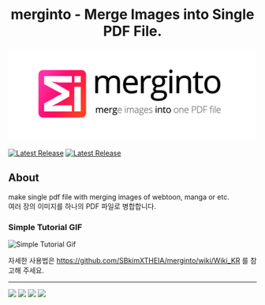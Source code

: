 <h1 align="center">merginto - Merge Images into Single PDF File.</h1>   

<img src="https://github.com/SBkimXTHEIA/merginto/blob/a1d206f971e490a65b429b4c17cbc4c481139951/img/title.png"/>


[![Latest Release](https://img.shields.io/github/v/release/SBkimXTHEIA/merginto?label=Latest%20Release&logo=GitHub&style=for-the-badge)](https://github.com/SBkimXTHEIA/merginto/releases/latest) [![Latest Release](https://img.shields.io/github/downloads/SBkimXTHEIA/merginto/total?color=00da83&logo=GitHub&style=for-the-badge)](https://github.com/SBkimXTHEIA/merginto/releases/latest)   


## About


make single pdf file with merging images of webtoon, manga or etc.   
여러 장의 이미지를 하나의 PDF 파일로 병합합니다.






### Simple Tutorial GIF
![Simple Tutorial Gif](https://github.com/SBkimXTHEIA/merginto/blob/a7e8675ce3785e40fd5e33865ea98af19cab1410/img/simple_tutorial.gif)   

자세한 사용법은 https://github.com/SBkimXTHEIA/merginto/wiki/Wiki_KR 를 참고해 주세요.      

***

<a><img src="https://img.shields.io/badge/.NET Framewalk 4.7.2-512BD4?style=flat-square&logo=.NET&logoColor=white"/></a>
<a><img src="https://img.shields.io/badge/C Sharp-239120?style=flat-square&logo=Csharp&logoColor=#239120"/></a>
<a><img src="https://img.shields.io/badge/Rider-DD1265?style=flat-square&logo=rider&logoColor=#239120"/></a>
<a><img src="https://img.shields.io/badge/Visual Studio-5C2D91?style=flat-square&logo=VisualStudio&logoColor=#5C2D91"/></a>  

